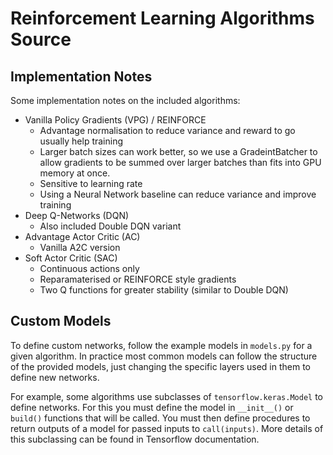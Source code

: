 # Reinforcement Learning Algorithms Source

## Implementation Notes

Some implementation notes on the included algorithms:

* Vanilla Policy Gradients (VPG) / REINFORCE
    * Advantage normalisation to reduce variance and reward to go usually help training
    * Larger batch sizes can work better, so we use a GradeintBatcher to allow 
    gradients to be summed over larger batches than fits into GPU memory at once.
    * Sensitive to learning rate
    * Using a Neural Network baseline can reduce variance and improve training
* Deep Q-Networks (DQN)
    * Also included Double DQN variant
* Advantage Actor Critic (AC)
    * Vanilla A2C version
* Soft Actor Critic (SAC)
    * Continuous actions only
    * Reparamaterised or REINFORCE style gradients
    * Two Q functions for greater stability (similar to Double DQN)


## Custom Models

To define custom networks, follow the example models in `models.py` for a given algorithm.
In practice most common models can follow the structure of the
provided models, just changing the specific layers used in them to define new networks.

For example, some algorithms use subclasses of `tensorflow.keras.Model` to define 
networks. For this you must define the model in `__init__()` or `build()` functions 
that will be called. You must then define procedures to return outputs of a model for
passed inputs to `call(inputs)`. More details of this subclassing can be found in 
Tensorflow documentation. 
